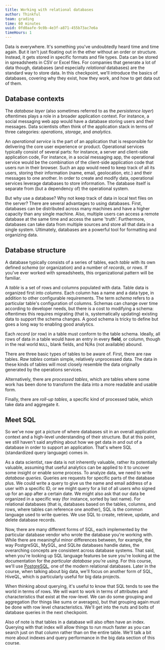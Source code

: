 ```yaml
---
title: Working with relational databases
author: Thinkful
team: grading
time: 60 minutes
uuid: 0fd0aafe-9c0b-4e3f-a871-455b73ac7e6a
timeHours: 1
---
```


Data is everywhere. It's something you've undoubtedly heard time and time again. But it isn't just floating out in the ether without an order or structure. Instead, it gets stored in specific formats and file types. Data can be stored in spreadsheets in CSV or Excel files. For companies that generate a lot of data though, databases (and especially *relational* databases) are the standard way to store data. In this checkpoint, we'll introduce the basics of databases, covering why they exist, how they work, and how to get data out of them.


## Database contexts

The *database layer* (also sometimes referred to as the *persistence layer*) oftentimes plays a role in a broader application context. For instance, a social messaging web app would have a database storing users and their messages. Data scientists often think of the application stack in terms of three categories: *operations*, *storage*, and *analytics*.

An *operational service* is the part of an application that is responsible for delivering the core user experience or product. Operational services typically consist of several parts: for instance, a server and client-side application code,  For instance, in a social messaging app, the operational service would be the combination of the client-side application code that users run in their browser. Such an app would need to keep track of all its users, storing their information (name, email, geolocation, etc.) and their messages to one another. In order to  create and modify data, operational services leverage databases to store information. The database itself is separate from (but a dependency of) the operational system.

But why use a database? Why not keep track of data in local text files on the server? There are several advantages to using databases. First, databases can be distributed across many machines and have a higher capacity than any single machine. Also, multiple users can access a remote database at the same time and access the same 'truth'. Furthermore, databases can take data from multiple sources and store all that data in a single system. Ultimately, databases are a powerful tool for formatting and organizing data.

## Database structure

A database typically consists of a series of tables, each *table* with its own defined *schema* (or organization) and a number of *records*, or *rows*. If you've ever worked with spreadsheets, this organizational pattern will be familiar.

A *table* is a set of rows and columns populated with data. Table data is organized first into *columns*. Each column has a name and a data type, in addition to other configurable requirements. The term *schema* refers to a particular table's configuration of columns. Schemas can change over time according to developer needs, but there is a cost to modifying a schema: oftentimes this requires migrating (that is, systematically updating) existing data to support the schema changes. A good schema is tricky to define but goes a long way to enabling good analytics.

Each *record* (or row) in a table must conform to the table schema. Ideally, all rows of data in a table would have an entry in every **field**, or column, though in the real world `NULL`, blank fields, and N/As (not available) abound.

There are three basic types of tables to be aware of. First, there are raw tables. *Raw tables* contain simple, relatively unprocessed data. The data in these kinds of tables will most closely resemble the data originally generated by the operations services. 

Alternatively, there are *processed tables*, which are tables where some work has been done to transform the data into a more readable and usable form.

Finally, there are *roll-up tables*, a specific kind of processed table, which take data and aggregate it. 

## Meet SQL

So we've now got a picture of where databases sit in an overall application context and a high-level understanding of their structure. But at this point, we still haven't said anything about how we get data in and out of a database in order to support an application. That's where SQL (standardized query language) comes in. 

As a data scientist, raw data is not inherently valuable, rather its potentially valuable, assuming that useful analytics can be applied to it to uncover some insight or enable some process. To analyze data, we need to write *database queries*. Queries are requests for specific parts of the database plus. We could write a query to give us the name and email address of a user with a specific ID, or we might query for a list of all users who signed up for an app after a certain date. We might also ask that our data be organized in a specific way (for instance, sorted by last name). For relational databases (that is, databases based on the tables, columns, and rows, where tables can reference one another), SQL is the common language used to write queries. We use SQL to create, retrieve, update, and delete database records. 

Now, there are many different forms of SQL, each implemented by the particular database vendor who wrote the database you're working with. While there are meaningful minor differences between, for example, the way PostgreSQL, MySQL, and SQLite databases handle dates, the overarching concepts are consistent across database systems. That said, when you're looking up SQL language features be sure you're looking at the documentation for the _particular database you're using_. For this course, we'll use [PostgreSQL](https://www.postgresql.org/), one of the modern relational databases. Later in the course, when talking about big data, we'll focus on another form of SQL, HiveQL, which is particularly useful for big data projects.

When thinking about querying, it's useful to know that SQL tends to see the world in terms of rows. We will want to work in terms of attributes and characteristics that exist at the row-level. We can do some grouping and aggregation (for things like sums or averages), but that grouping again must be done with row level characteristics. We'll get into the nuts and bolts of database queries in the next checkpoint.

Also of note is that tables in a database will also often have an index. Querying with that index will allow things to run much faster as you can search just on that column rather than on the entire table. We'll talk a bit more about indexes and query performance in the big data section of this course.

